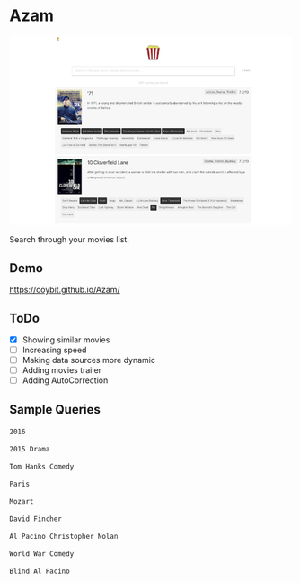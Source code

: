 # Azam
<p align="center">
  <img src="shots/01.png" width="700"/>
</p>

Search through your movies list.

## Demo
https://coybit.github.io/Azam/

## ToDo
- [X] Showing similar movies
- [ ] Increasing speed
- [ ] Making data sources more dynamic
- [ ] Adding movies trailer
- [ ] Adding AutoCorrection

## Sample Queries


`2016`

`2015 Drama`

`Tom Hanks Comedy`

`Paris`

`Mozart`

`David Fincher`

`Al Pacino Christopher Nolan`

`World War Comedy`

`Blind Al Pacino`
